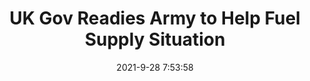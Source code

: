 ---
"title": "UK Gov Readies Army to Help Fuel Supply Situation"
"date": "2021-9-28 7:53:58"
"feed_name": "RIGZONE"
"feed_website": "http://www.rigzone.com/"
"feed_rss": "http://www.rigzone.com/news/rss/rigzone_latest.aspx"
"link": "https://www.rigzone.com/news/uk_gov_readies_army_to_help_fuel_supply_situation-28-sep-2021-166549-article/?rss=true"
"source": "None"
"file": "_posts/2021-1-1-096e636be13ead779dc61f4061244f7b8fc0d734.md"
"accident": "0"
"drilling": "0"
"dead": "0"
"injured": "0"
"arrested": "0"
"where": "unknown site"
"place": "unknown place"
---